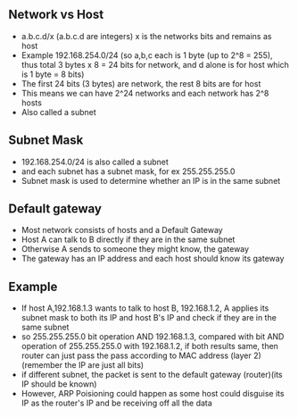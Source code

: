 ## Network vs Host
- a.b.c.d/x (a.b.c.d are integers) x is the networks bits and remains as host
- Example 192.168.254.0/24 (so a,b,c each is 1 byte (up to 2^8 = 255), thus total 3 bytes x 8 = 24 bits for network, and d alone is for host which is 1 byte = 8 bits)
- The first 24 bits (3 bytes) are network, the rest 8 bits are for host
- This means we can have 2^24 networks and each network has 2^8 hosts
- Also called a subnet

## Subnet Mask
- 192.168.254.0/24 is also called a subnet
- and each subnet has a subnet mask, for ex  255.255.255.0
- Subnet mask is used to determine whether an IP is in the same subnet

## Default gateway 
- Most network consists of hosts and a Default Gateway 
- Host A can talk to B directly if they are in the same subnet
- Otherwise A sends to someone they might know, the gateway
- The gateway has an IP address and each host should know its gateway

## Example
- If host A,192.168.1.3 wants to talk to host B, 192.168.1.2, A applies its subnet mask to both its IP and host B's IP and check if they are in the same subnet
- so 255.255.255.0 bit operation AND 192.168.1.3, compared with bit AND operation of 255.255.255.0 with 192.168.1.2, if both results same, then router can just pass the pass according to MAC address (layer 2) (remember the IP are just all bits)
- if different subnet, the packet is sent to the default gateway (router)(its IP should be known) 
- However, ARP Poisioning could happen as some host could disguise its IP as the router's IP and be receiving off all the data